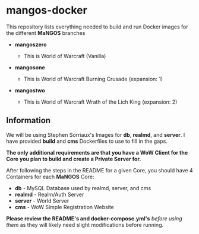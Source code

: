 # mangos-docker
This repository lists everything needed to build and run Docker images for the different **MaNGOS** branches

* **mangoszero**
    * This is World of Warcraft (Vanilla)

* **mangosone**
    * This is World of Warcraft Burning Crusade (expansion: 1)

* **mangostwo**
    * This is World of Warcraft Wrath of the Lich King (expansion: 2)

## Information
We will be using Stephen Sorriaux's Images for **db**, **realmd**, and **server**. I have provided **build** and **cms** Dockerfiles to use to fill in the gaps.

**The only additional requirements are that you have a WoW Client for the Core you plan to build and create a Private Server for.**

After following the steps in the README for a given Core, you should have 4 Containers for each **MaNGOS** Core:

* **db** - MySQL Database used by realmd, server, and cms
* **realmd** - Realm/Auth Server
* **server** - World Server
* **cms** - WoW Simple Registration Website

**Please review the README's and docker-compose.yml's** *before using them* as they will likely need slight modifications before running.

